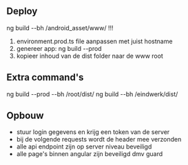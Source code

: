 Deploy
------

ng build --bh /android_asset/www/  !!!

1) environment.prod.ts file aanpassen met juist hostname
2) genereer app: ng build --prod 
3) kopieer inhoud van de dist folder naar de www root 


Extra command's
---------------

ng build --prod --bh /root/dist/
ng build --bh /eindwerk/dist/



Opbouw
------

- stuur login gegevens en krijg een token van de server
- bij de volgende requests wordt de header mee verzonden
- alle api endpoint zijn op server niveau beveiligd
- alle page's binnen angular zijn beveiligd dmv guard
